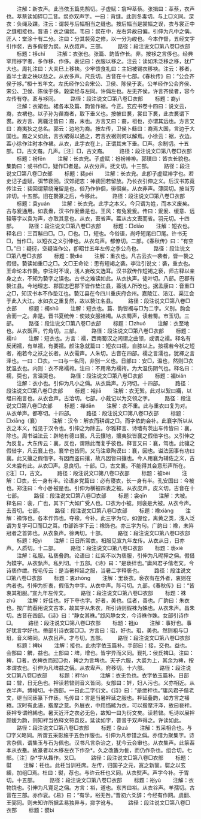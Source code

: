 <!-- { "loadSidebar": true } -->
　　注解：新衣声。此当依玉篇先鹄切。子虚赋：翕呷萃蔡。张揖曰：萃蔡，衣声也。萃蔡读如碎□二音。裻亦双声字。一曰：背缝。此则冬毒切。与上□义同。深衣：负绳及踝。注云：谓裻与后幅相当之缝也。按后幅当是裳幅之误，衣与裳正中之缝相接也。晋语：衣之偏裻。韦曰：裻在中，左右异故曰偏。引伸为凡中之偁。匠人：堂涂十有二分。注曰：分其裻旁之修，以一分为峻也。今本作督，五经文字引作裻，古多假督为裻。从衣叔声。三部。
　　路径：段注说文□第八卷□衣部
　　标题：袳chǐ
　　注解：衣张也。张篇、韵皆作长。非。按袳之言侈也。经典罕用袳字者，多作移、作侈。表记曰：衣服以移之。注云：读如禾泛移之移，犹广大也。周礼注曰：大夫巳上移袂。少牢馈食礼曰：主妇被锡衣移袂。注云：移者，葢半士妻之袂以益之。从衣多声。尺氏切。古音在十七部。《春秋传》曰：“公会齐侯于袳。”桓十五年文。左氏经作公会宋公、卫侯、陈侯于袲。公羊经作公会齐侯、宋公、卫侯、陈侯于侈。榖梁经与左同。许偁左也。左无齐侯，许言齐侯者，容今左传有夺。袲与袳同。
　　路径：段注说文□第八卷□衣部
　　标题：裔yì
　　注解：衣裙也。裙各本及篇、韵皆作裾。今正。玄应书卷十四曰：说文云，裔，衣裙也。以子孙为苗裔者，取下垂义也。按帔曰裠，裳曰下裠，此衣裠谓下裠。故方言、离骚注皆曰：裔，末也。方言又曰：裔，祖也，亦谓其远也。方言又曰：裔夷狄之总名。郭云：边地为裔。按左传，卫侯卜繇曰：裔焉大国，言边于大国也。裔之义如此，言衣裙得以通之，若言衣裾则何以解焉。小徐云：裾，衣边。葢小徐作注时本作裙。从衣，此字衣在上，正谓其末下垂。□声。余制切。十五部。□，古文裔。几声。〖注〗□，古文裔。
　　路径：段注说文□第八卷□衣部
　　标题：衯fēn
　　注解：长衣皃。子虚赋：衯衯裶裶。郭璞曰：皆衣长貌也。集韵曰：或书作□，疑作□者是。从衣分声。抚文切。十三部。
　　路径：段注说文□第八卷□衣部
　　标题：裴péi
　　注解：长衣皃。此卽子虚赋裶字也。若史记子虚赋，弭节裵回。汉郊祀志：神裴回若留放。乃长衣引伸之义。后汉书苏竟传注云：裴回谓萦绕淹留是也。俗乃作俳佪，徘徊矣。从衣非声。薄回切。按当芳非切。十五部。旧在褺篆之后，今移此。
　　路径：段注说文□第八卷□衣部
　　标题：袁yuán
　　注解：长衣皃。此字之本义。今只谓为姓，而本义废矣。古与爰通用。如袁盎，汉书作爰盎是也。王风：有兔爰爰。传曰：爰爰、缓意、远辕等字以袁为声，亦取其意也。从衣，叀省声。葢从古文叀而省。羽元切。十四部。
　　路径：段注说文□第八卷□衣部
　　标题：□diāo
　　注解：短衣也。释名曰：三百斛曰□。□，□也。□，短也。今俗语，尚呼短尾曰□尾。许书无□，当作□。以短衣之义引伸也。从衣鸟声。都僚切。二部。《春秋传》曰：“有空□。”曰：疑衍，空疑当作公，卽昭廿五年左传之季公鸟也。
　　路径：段注说文□第八卷□衣部
　　标题：褺dié
　　注解：重衣也。凡古云衣一袭者，皆一褺之假借。褺读如重□之□。文□王命论：思有短褐之袭。李注引说文：袭，重衣也。王命论本作褺。李注时不误，浅人妄改文选耳。汉书叙传作短褐之亵，师古释以亲身之衣，不知为褺字之误也。古书之难读如此。从衣执声。徒叶切。八部。巴郡有褺江县。今地理志、郡国志巴郡下皆作垫江县，葢浅人所改也。据孟康曰：音重□之□，知汉书本不作垫江也。褺江县在今四川重庆府合州。嘉陵江、涪江、渠江会于此入大江。水如衣之重复然，故以褺江名县。
　　路径：段注说文□第八卷□衣部
　　标题：襡shǔ
　　注解：短衣也。篇、韵皆襡与□为二字。义别。韵会合而一之。非是。晋书夏统传：使妓女服袿襡。从衣蜀声，读若蜀。市玉切。三部。
　　路径：段注说文□第八卷□衣部
　　标题：□zhuó
　　注解：衣至地也。从衣斲声。竹角切。三部。
　　路径：段注说文□第八卷□衣部
　　标题：襦rú
　　注解：短衣也。方言：襦，西南蜀汉之闲谓之曲领，或谓之襦。释名有反闭襦，有单襦，有要襦。颜注急就篇曰：短衣曰襦，自膝以上。按襦若今袄之短者，袍若今之袄之长者。从衣需声。人朱切。古音在四部。襦之言濡也，犹襗之言泽也。一曰：□衣。一曰与一名同，非别一义也。日部曰：安□，温也，然则□衣犹温衣也。内则：衣不帛襦袴。注曰：不用帛为襦袴。为大温伤阴气也。释名曰：襦，耎也，言温耎也。
　　路径：段注说文□第八卷□衣部
　　标题：褊biǎn
　　注解：衣小也。引伸为凡小之偁。从衣扁声。方沔切。十四部。
　　路径：段注说文□第八卷□衣部
　　标题：袷jiā
　　注解：衣无絮。此对以絮曰襺，以缊曰袍言也。从衣合声。古洽切。七部。小戴记以为交领之字。
　　路径：段注说文□第八卷□衣部
　　标题：襌dān
　　注解：衣不重。此与重衣曰复为对。从衣单声。都寒切。十四部。
　　路径：段注说文□第八卷□衣部
　　标题：□xiānɡ（襄）
　　注解：汉令：解衣而耕谓之□。而字依韵会补。此襄字所以从衣之本义，惟见于汉令也。引伸之为除去。尔雅释言、诗墙有茨出车传皆曰：襄，除也。周书谥法云：辟地有德曰襄。凡云攘地，攘夷狄皆襄之假借字也。又引伸之为反复。大东传云：襄，反也，谓除此而复乎彼也。释言又曰：襄，驾也。此骧之假借字，凡云襄上也。襄举也皆同。又马注皋陶谟曰：襄，因也。谥法因事有功曰襄。此又攘之假借字。有因而盗曰攘，故凡因皆曰攘也。今人用襄为辅佐之义，古义未尝有此。从衣□声。息良切。十部。□，古文襄。不能得其会意形声所在。〖注〗□，古文。
　　路径：段注说文□第八卷□衣部
　　标题：被bèi
　　注解：□衣，长一身有半。论语乡党篇曰：必有寝衣，长一身有半。孔安国曰：今被也。郑注曰：今小卧被是也。引伸为横被四表之被。从衣皮声。皮义切。古音在十七部。
　　路径：段注说文□第八卷□衣部
　　标题：衾qīn
　　注解：大被。释名曰：衾，广也，其下广大如广受人也。□衣为小被。则衾是大被。从衣今声。去音切。七部。
　　路径：段注说文□第八卷□衣部
　　标题：襐xiànɡ
　　注解：襐饰也。各本作饰也。夺襐，今补。此三字为句。如偓佺，离黄之类，浅人泛谓为复字可□而□之耳。巾部饰字下云：襐饰也。亦三字为句。广韵曰：襐，未筓冠者之首饰也。从衣象声。徐两切。十部。
　　路径：段注说文□第八卷□衣部
　　标题：衵yì
　　注解：日日所常衣。衵服见宣九年左传。从衣从日，日亦声。人质切。十二部。
　　路径：段注说文□第八卷□衣部
　　标题：亵xiè
　　注解：私服。私亵叠韵。论语曰：红紫不以为亵服，引伸为凡昵狎之偁。假借为媟字。从衣埶声。私列切。十五部。《诗》曰：“是亵绊也。”庸风君子偕老文。今诗亵作绁。按毛传云：是当暑袢延之服，当暑二字释亵也。
　　路径：段注说文□第八卷□衣部
　　标题：衷zhōnɡ
　　注解：里亵衣。亵衣有在外者，衷则在内者也。引伸为折衷，假借为中字。从衣中声。陟弓切。九部。《春秋传》曰：“皆衷其衵服。”宣九年左传文。
　　路径：段注说文□第八卷□衣部
　　标题：袾zhū
　　注解：好佳也。好下夺也字。好者，美也。佳者，善也。广韵曰：朱衣也。按广韵葢用说文古本，故其字从朱衣，所引诗则假袾为姝也。从衣朱声。昌朱切。古音在四部。《诗》曰：“静女其袾。”邶风静女文，今诗袾作姝。女部引诗作□。
　　路径：段注说文□第八卷□衣部
　　标题：袓jù
　　注解：事好也。事好犹言学好也。黹部引诗衣裳□□。方言曰：珇，好也。珇，美也。然则袓与□珇，音义略同。从衣且声。才与切。五部。
　　路径：段注说文□第八卷□衣部
　　标题：裨bì
　　注解：接也。此也字依玉篇补。手部曰：接，交也。益也。会部曰：朇，益也。土部曰：埤，增也。皆字异而义同。觐礼：侯氏裨□。注曰：裨，□者，衣裨衣而冠□也，裨之为言埤也。天子六服，大裘为上，其余为裨，按本谓衣也。引伸为凡埤益之偁。从衣卑声。府移切。十六部。
　　路径：段注说文□第八卷□衣部
　　标题：袢fán
　　注解：衣无色也。衣字依玉篇补。日部曰：暜，日无色也。袢读若暜则音义皆同。女部曰：姅，妇人污也。义亦相近。从衣半声。博幔切。十四部。一曰此二字衍文。《诗》曰：“是绁袢也。”庸风君子偕老文，绁当同亵篆下作亵。毛传曰：言是当暑袢延之服也。袢延叠韵，如方言之襎裷。汉时有此语，揩摩之意。外展衣，中用绉絺为衣，可以揩摩汗泽，故曰亵袢。亵袢专谓绉絺也。暑天近汗之衣必无色，故知一曰为衍文矣。读若暜。毛诗以展袢颜媛为韵，则知袢当依释文符袁反。延读如字，普音于双声得之。许读如此。
　　路径：段注说文□第八卷□衣部
　　标题：杂zá
　　注解：五采相合也。与□字义略同。所谓五采彰施于五色作服也。引伸为凡参错之偁。亦借为聚集字。诗言杂佩，谓集玉与石为佩也。汉书凡言杂治之，犹今云会审也。从衣集声。此篆葢本从衣雧。故篆者以木移左衣下作杂*。久之改雥为隹，而仍作杂也。组合切。七部。〖注〗杂*字从雥作。又□。
　　路径：段注说文□第八卷□衣部
　　标题：褽
　　注解：衽也。此衽当训衽席。左传，归国子之元，寘之新箧。褽之以玄纁，加组□焉。杜曰：褽，荐也。与许云衽也义同。从衣熨声。声字今补。于胃切。十五部。
　　路径：段注说文□第八卷□衣部
　　标题：裕yù
　　注解：衣物饶也。引伸为凡寛足之偁。方言：裕，道也。东齐曰裕。从衣谷声。羊孺切。古音在三部。亦作衮。《易》曰：“有孚，裕无咎。”晋初六爻辞：今经有作网。虞翻、王弼同。则未知许所据孟易独异与，抑字讹与。
　　路径：段注说文□第八卷□衣部
　　标题：襞bì
